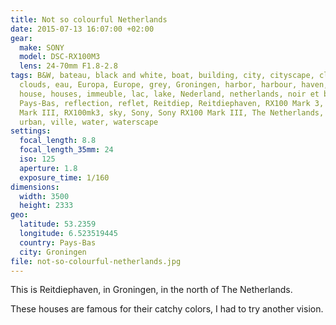 ```yaml
---
title: Not so colourful Netherlands
date: 2015-07-13 16:07:00 +02:00
gear:
  make: SONY
  model: DSC-RX100M3
  lens: 24-70mm F1.8-2.8
tags: B&W, bateau, black and white, boat, building, city, cityscape, cloud,
  clouds, eau, Europa, Europe, grey, Groningen, harbor, harbour, haven, Holland,
  house, houses, immeuble, lac, lake, Nederland, netherlands, noir et blanc,
  Pays-Bas, reflection, reflet, Reitdiep, Reitdiephaven, RX100 Mark 3, RX100
  Mark III, RX100mk3, sky, Sony, Sony RX100 Mark III, The Netherlands, urbain,
  urban, ville, water, waterscape
settings:
  focal_length: 8.8
  focal_length_35mm: 24
  iso: 125
  aperture: 1.8
  exposure_time: 1/160
dimensions:
  width: 3500
  height: 2333
geo:
  latitude: 53.2359
  longitude: 6.523519445
  country: Pays-Bas
  city: Groningen
file: not-so-colourful-netherlands.jpg
---
```


This is Reitdiephaven, in Groningen, in the north of The Netherlands.

These houses are famous for their catchy colors, I had to try another vision.
